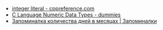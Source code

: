 - [integer literal - cppreference.com](https://en.cppreference.com/w/cpp/language/integer_literal)
- [C Language Numeric Data Types - dummies](http://www.dummies.com/programming/c/c-language-numeric-data-types/)
- [Запоминалка количества дней в месяцах | Запоминалки](http://zapominalki.ru/zapominalka-kolichestva-dnej-v-mesyacax/)
